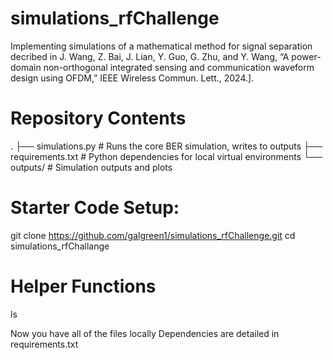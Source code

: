 # simulations_rfChallenge

Implementing simulations of a mathematical method for signal separation decribed in
J. Wang, Z. Bai, J. Lian, Y. Guo, G. Zhu, and Y. Wang, “A power-domain non-orthogonal integrated sensing
and communication waveform design using OFDM,” IEEE Wireless Commun. Lett., 2024.].

# Repository Contents
.
├── simulations.py           # Runs the core BER simulation, writes to outputs
├── requirements.txt         # Python dependencies for local virtual environments
└── outputs/                 # Simulation outputs and plots

# Starter Code Setup:
git clone https://github.com/galgreen1/simulations_rfChallenge.git
cd simulations_rfChallange

# Helper Functions
ls

Now you have all of the files locally
Dependencies are detailed in requirements.txt


    
